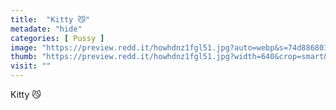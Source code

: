 ```yaml
---
title:  "Kitty 😼"
metadate: "hide"
categories: [ Pussy ]
image: "https://preview.redd.it/howhdnz1fgl51.jpg?auto=webp&s=74d88680169e93e4fb102cf78624181f9c91922c"
thumb: "https://preview.redd.it/howhdnz1fgl51.jpg?width=640&crop=smart&auto=webp&s=3a7fd37bf4d115ffb44265724c2a0c2ccd7ad64f"
visit: ""
---
```

Kitty 😼
